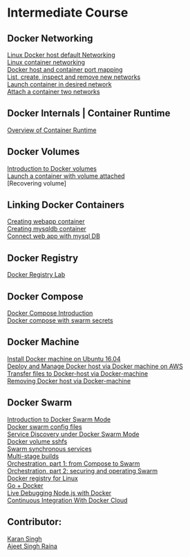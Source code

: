 # Intermediate Course


## Docker Networking

[Linux Docker host default Networking]()<br>
[Linux container networking]()<br>
[Docker host and container port mapping]()<br>
[List, create, inspect and remove new networks]()<br>
[Launch container in desired network]()<br>
[Attach a container two networks]()<br>


## Docker Internals | Container Runtime

[Overview of Container Runtime](https://github.com/collabnix/dockerlabs/tree/master/intermediate/contaner-runtimes)<br>


## Docker Volumes

[Introduction to Docker volumes]()<br>
[Launch a container with volume attached]()<br>
[Recovering volume]<br>


## Linking Docker Containers

[Creating webapp container]()<br>
[Creating mysqldb container]()<br>
[Connect web app with mysql DB]()<br>

## Docker Registry

[Docker Registry Lab](https://github.com/collabnix/dockerlabs/tree/master/intermediate/registry)<br>

## Docker Compose

[Docker Compose Introduction]()<br>
[Docker compose with swarm secrets]()<br>

## Docker Machine

[Install Docker machine on Ubuntu 16.04]()<br>
[Deploy and Manage Docker host via Docker machine on AWS]()<br>
[Transfer files to Docker-host via Docker-machine]()<br>
[Removing Docker host via Docker-machine]()<br>

## Docker Swarm

[Introduction to Docker Swarm Mode](https://github.com/collabnix/dockerlabs/tree/master/intermediate/swarm-mode)<br>
[Docker swarm config files]()<br>
[Service Discovery under Docker Swarm Mode]()<br>
[Docker volume sshfs]()<br>
[Swarm synchronous services]()<br>
[Multi-stage builds]()<br>
[Orchestration, part 1: from Compose to Swarm]()<br>
[Orchestration, part 2: securing and operating Swarm]()<br>
[Docker registry for Linux]()<br>
[Go + Docker]()<br>
[Live Debugging Node.js with Docker]()<br>
[Continuous Integration With Docker Cloud]()<br>


## Contributor:

[Karan Singh](karangandhi0007@gmail.com)<br>
[Ajeet Singh Raina](ajeetraina@gmail.com)
